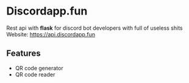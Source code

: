 # Discordapp.fun
Rest api with **flask** for discord bot developers with full of useless shits\
Website: https://api.discordapp.fun

## Features
- QR code generator
- QR code reader